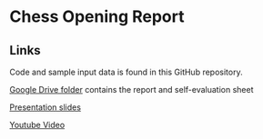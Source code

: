 # Chess Opening Report
## Links
Code and sample input data is found in this GitHub repository.

[Google Drive folder](https://drive.google.com/drive/folders/1WmgiYEoT5-L415B1Xz561GPpcumeVP4o?usp=sharing) contains the report and self-evaluation sheet

[Presentation slides](https://www.canva.com/design/DAGWuAiOT4U/T5_8yDdJ_lOhGMMA7EX72Q/edit?utm_content=DAGWuAiOT4U&utm_campaign=designshare&utm_medium=link2&utm_source=sharebutton)

[Youtube Video]()
